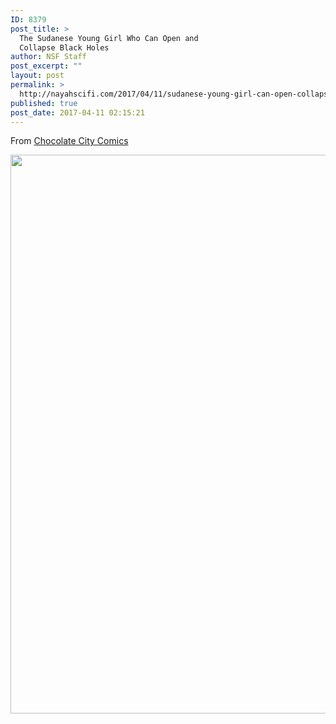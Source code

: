 ```yaml
---
ID: 8379
post_title: >
  The Sudanese Young Girl Who Can Open and
  Collapse Black Holes
author: NSF Staff
post_excerpt: ""
layout: post
permalink: >
  http://nayahscifi.com/2017/04/11/sudanese-young-girl-can-open-collapse-black-holes/
published: true
post_date: 2017-04-11 02:15:21
---
```

From <a href="https://twitter.com/ChocCityComics/status/849363711726944257">Chocolate City Comics</a>

<img class="aligncenter wp-image-8380 size-full" src="http://nayahscifi.com/wp-content/uploads/2017/04/sudanese_blackholes.jpg" alt="" width="644" height="894" />